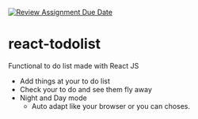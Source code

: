 [![Review Assignment Due Date](https://classroom.github.com/assets/deadline-readme-button-24ddc0f5d75046c5622901739e7c5dd533143b0c8e959d652212380cedb1ea36.svg)](https://classroom.github.com/a/RjkAbPQL)
# react-todolist

Functional to do list made with React JS
* Add things at your to do list
* Check your to do and see them fly away
* Night and Day mode
  * Auto adapt like your browser or you can choses.
